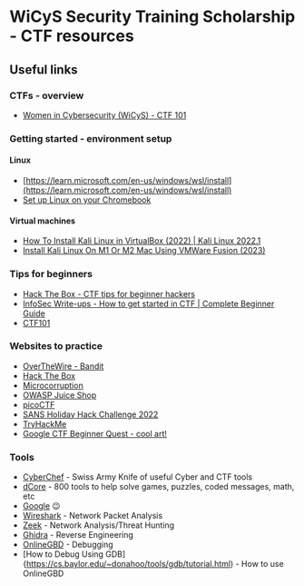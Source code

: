 # WiCyS Security Training Scholarship - CTF resources 

## Useful links

### CTFs - overview

* [Women in Cybersecurity (WiCyS) - CTF 101](https://www.youtube.com/watch?v=wL3acu8xspM)

### Getting started - environment setup

#### Linux ####

* [https://learn.microsoft.com/en-us/windows/wsl/install](https://learn.microsoft.com/en-us/windows/wsl/install)
* [Set up Linux on your Chromebook](https://support.google.com/chromebook/answer/9145439?hl=en)

#### Virtual machines

* [How To Install Kali Linux in VirtualBox (2022) | Kali Linux 2022.1](https://www.youtube.com/watch?v=l97dVIKlmVg)
* [Install Kali Linux On M1 Or M2 Mac Using VMWare Fusion (2023)](https://www.youtube.com/watch?v=LJo9EUwXiHo)

### Tips for beginners

* [Hack The Box - CTF tips for beginner hackers](https://www.hackthebox.com/blog/what-is-ctf#ctf_educational_resources)
* [InfoSec Write-ups - How to get started in CTF | Complete Beginner Guide](https://infosecwriteups.com/how-to-get-started-in-ctf-complete-begineer-guide-15ab5a6856d)
* [CTF101](https://ctf101.org/)

### Websites to practice

* [OverTheWire - Bandit](https://overthewire.org/wargames/)
* [Hack The Box](https://hackthebox.com/)
* [Microcorruption](https://microcorruption.com/)
* [OWASP Juice Shop](https://owasp.org/www-project-juice-shop/)
* [picoCTF](https://picoctf.org/)
* [SANS Holiday Hack Challenge 2022](https://www.sans.org/mlp/holiday-hack-challenge-2022/)
* [TryHackMe](https://tryhackme.com/)
* [Google CTF Beginner Quest - cool art!](https://capturetheflag.withgoogle.com/beginners-quest)

### Tools

* [CyberChef](https://gchq.github.io/CyberChef/) - Swiss Army Knife of useful Cyber and CTF tools
* [dCore](https://www.dcode.fr/) - 800 tools to help solve games, puzzles, coded messages, math, etc
* [Google](https://www.google.com/) :wink: 
* [Wireshark](https://www.wireshark.org/) - Network Packet Analysis
* [Zeek](https://zeek.org/) - Network Analysis/Threat Hunting
* [Ghidra](https://ghidra-sre.org/) - Reverse Engineering
* [OnlineGBD](https://www.onlinegdb.com/) - Debugging
* [How to Debug Using GDB]{https://cs.baylor.edu/~donahoo/tools/gdb/tutorial.html) - How to use OnlineGBD
